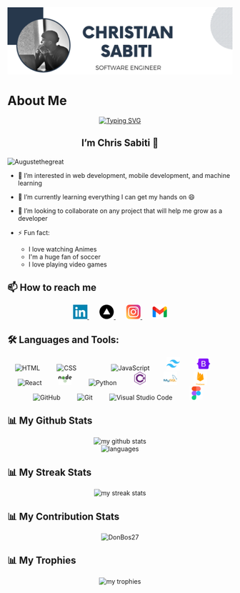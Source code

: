 <img alt="background" title="background" src="images/Background.png" border-radius= "50px"/>

# About Me

<!-- ## <p align="center">Hi, Bonjour, Hola, Olá, Hallo, Ciao, 你好, こんにちは, مرحبا </p>-->

<div align="center">

[![Typing SVG](https://readme-typing-svg.demolab.com?font=Aladin&pause=1000&random=false&width=435&lines=Hi%2C+Bonjour%2C+Hola%2C+Ol%C3%A1%2C+Hallo%2C+Ciao%2C+%E4%BD%A0%E5%A5%BD%2C+%E3%81%93%E3%82%93%E3%81%AB%E3%81%A1%E3%81%AF%2C+%D9%85%D8%B1%D8%AD%D8%A8%D8%A7)](https://git.io/typing-svg)

</div>

## <p align="center">I’m Chris Sabiti 👋</p>

<p align="left"> <img src="https://komarev.com/ghpvc/?username=Augustethegreat&label=Profile%20views&color=0e75b6&style=flat" alt="Augustethegreat" /> </p>

<!-- Passionate young software developer with a keen eye for detail and a love for problem-solving. Learning both front-end and back-end development, with a particular interest in building dynamic, responsive user interfaces. Committed to staying up-to-date with the latest technologies and always seeking out new ways to enhance my skills. -->

- 👀 I’m interested in web development, mobile development, and machine learning
- 🌱 I’m currently learning everything I can get my hands on 😄
- 💞️ I’m looking to collaborate on any project that will help me grow as a developer
- ⚡ Fun fact:

  - I love watching Animes
  - I'm a huge fan of soccer
  - I love playing video games

## 📫 How to reach me

<p align="center">
    <a href="https://www.linkedin.com/in/auguste-christian-562825227/">
        <img width="32px" alt="Linkedin" title="Linkedin" src="images/linkedinFooter.png"/>
    </a>
    &#8287;&#8287;&#8287;&#8287;&#8287;
    <a href="https://christian-sabiti.vercel.app/">
        <img width="32px" alt="Twitter" title="Vercel-Portfolio" src="images/vercel.png"/>
    </a>
    &#8287;&#8287;&#8287;&#8287;&#8287;
    <a href="https://www.instagram.com/christian.sabiti/">
        <img width="32px" alt="Instagram" title="Instagram" src="images/instagramFooter.png"/>
    </a>
    &#8287;&#8287;&#8287;&#8287;&#8287;
    <a href="mailto:christiansabitimunanga@gmail.com">
        <img width="32px" alt="Gmail" title="Gmail" src="images/gmailFooter.png" />
    </a>
</p>

## 🛠️ Languages and Tools:

<p align="center">
    <img  alt="HTML" width="30px" style="padding-right:10px;" src="https://cdn.jsdelivr.net/gh/devicons/devicon/icons/html5/html5-plain.svg" />
    &#8287;&#8287;&#8287;&#8287;&#8287;
    <img  alt="CSS" width="30px" style="padding-right:50px;" src="https://cdn.jsdelivr.net/gh/devicons/devicon/icons/css3/css3-plain.svg" />
    &#8287;&#8287;&#8287;&#8287;&#8287;
    <img  alt="JavaScript" width="30px" style="padding-right:10px;" src="https://cdn.jsdelivr.net/gh/devicons/devicon/icons/javascript/javascript-plain.svg" />
        &#8287;&#8287;&#8287;&#8287;&#8287;
    <img alt="tailwind" width="30px" style="padding-right:10px;" src="https://raw.githubusercontent.com/devicons/devicon/1119b9f84c0290e0f0b38982099a2bd027a48bf1/icons/tailwindcss/tailwindcss-plain.svg"  />
    &#8287;&#8287;&#8287;&#8287;&#8287;
    <img  alt="bootstrap" width="30px" style="padding-right:10px;" src="https://github.com/devicons/devicon/blob/v2.15.1/icons/bootstrap/bootstrap-original.svg" />
    &#8287;&#8287;&#8287;&#8287;&#8287;
    <img  alt="React" width="30px" style="padding-right:10px;" src="https://cdn.jsdelivr.net/gh/devicons/devicon/icons/react/react-original.svg" />
        &#8287;&#8287;&#8287;&#8287;&#8287;
    <img  alt="Node JS" width="30px" style="padding-right:10px;" src="https://raw.githubusercontent.com/devicons/devicon/1119b9f84c0290e0f0b38982099a2bd027a48bf1/icons/nodejs/nodejs-original-wordmark.svg" />
    &#8287;&#8287;&#8287;&#8287;&#8287;
    <img  alt="Python" width="30px" style="padding-right:10px;" src="https://cdn.jsdelivr.net/gh/devicons/devicon/icons/python/python-plain.svg" />
    &#8287;&#8287;&#8287;&#8287;&#8287;
    <img  alt="CSharp" width="30px" style="padding-right:10px;" src="https://github.com/devicons/devicon/blob/v2.15.1/icons/csharp/csharp-line.svg" />
    &#8287;&#8287;&#8287;&#8287;&#8287;
    <img  alt="mySql" width="30px" style="padding-right:10px;" src="https://github.com/devicons/devicon/blob/v2.15.1/icons/mysql/mysql-original-wordmark.svg" />
        &#8287;&#8287;&#8287;&#8287;&#8287;
    <img  alt="firebase" width="30px" style="padding-right:10px;" src="https://github.com/devicons/devicon/blob/v2.15.1/icons/firebase/firebase-plain-wordmark.svg" />
        &#8287;&#8287;&#8287;&#8287;&#8287;
    <img  alt="GitHub" width="30px" style="padding-right:10px;" src="https://cdn.jsdelivr.net/gh/devicons/devicon/icons/github/github-original.svg" />
    &#8287;&#8287;&#8287;&#8287;&#8287;
    <img  alt="Git" width="30px" style="padding-right:10px;" src="https://cdn.jsdelivr.net/gh/devicons/devicon/icons/git/git-original.svg" />
    &#8287;&#8287;&#8287;&#8287;&#8287;
    <img  alt="Visual Studio Code" width="30px" style="padding-right:10px;" src="https://cdn.jsdelivr.net/gh/devicons/devicon/icons/vscode/vscode-original.svg" />
        &#8287;&#8287;&#8287;&#8287;&#8287;
    <img  alt="figma" width="30px" style="padding-right:10px;" src="https://github.com/devicons/devicon/blob/v2.15.1/icons/figma/figma-original.svg" />
    <br />
</p>

## 📊 My Github Stats

<p align="center">
    <img src="https://github-readme-stats.vercel.app/api?username=Augustethegreat&show_icons=true&theme=dracula" alt="my github stats" width="420"/>
    <br/>
    <img src="https://github-readme-stats.vercel.app/api/top-langs/?username=Augustethegreat&layout=compact&theme=radical" alt="languages" width="420"">
</p>

## 📊 My Streak Stats

<p align="center">
    <img src="https://github-readme-streak-stats.herokuapp.com/?user=Augustethegreat&theme=radical" alt="my streak stats" width="420"/>
</p>

## 📊 My Contribution Stats

<p align="center">
    <img src="https://github-profile-summary-cards.vercel.app/api/cards/profile-details?username=Augustethegreat&theme=radical" alt="DonBos27"/>
</p>

## 📊 My Trophies

<p align="center">
    <img src="https://github-profile-trophy.vercel.app/?username=Augustethegreat&row=2&column=3theme=radical&column=4&margin-w=15&margin-h=15&no-bg=true" alt="my trophies" width="420"/>
</p>

<!-- ## 🐍 Snake Animation -->

<!-- <div>

  ![Snake animation](https://github.com/DonBos27/DonBos27/blob/output/github-contribution-grid-snake.svg)

</div> -->

